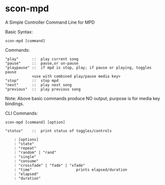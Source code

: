 # scon-mpd

A Simple Controller Command Line for MPD

Basic Syntax:

	scon-mpd [command]

Commands:

	"play"		::	play current song
	"pause" 	::	pause,or un-pause
	"playpause"	::	if mpd is stop, play; if pause or playing, toggles pause
				<use with combined play/pause media key>
	"stop"		::	stop mpd
	"next" 		::	play next song
	"previous" 	::	play previous song

Note: Above basic commands produce NO output, purpose is for media key bindings.

CLI Commands:
	
	scon-mpd [command] [option]

	"status"	::	print status of toggles/controls
		
		: [options]	
		: "state"
		: "repeat"
		: "random" | "rand"
		: "single"
		: "consume"
		: "crossfade" | "fade" | "xfade"
		: "time"					prints elapsed/duration
		: "elapsed"
		: "duration"
